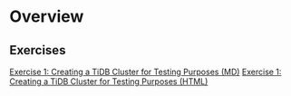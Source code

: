# Overview
## Exercises
<a href="./text-lab/overview.md">Exercise 1: Creating a TiDB Cluster for Testing Purposes (MD)</a>
<a href="./text-lab/overview.html">Exercise 1: Creating a TiDB Cluster for Testing Purposes (HTML)</a>